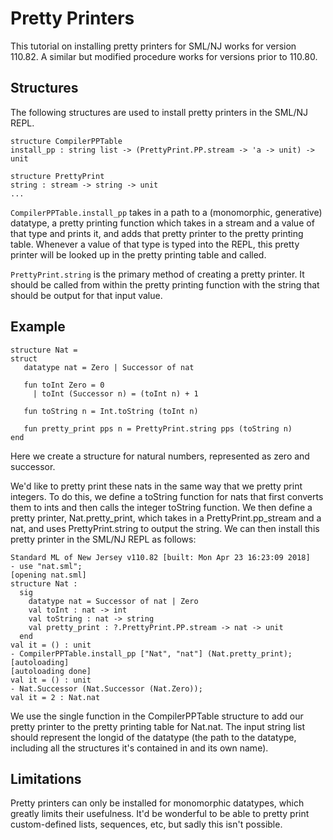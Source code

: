 # Pretty Printers 

This tutorial on installing pretty printers for SML/NJ works for version 110.82. A similar but
modified procedure works for versions prior to 110.80. 

## Structures 

The following structures are used to install pretty printers in the SML/NJ REPL. 

```
structure CompilerPPTable
install_pp : string list -> (PrettyPrint.PP.stream -> 'a -> unit) -> unit

structure PrettyPrint
string : stream -> string -> unit
...
```

`CompilerPPTable.install_pp` takes in a path to a (monomorphic, generative) datatype, a pretty printing function which takes 
in a stream and a value of that type and prints it, and adds that pretty printer to the pretty printing table. 
Whenever a value of that type is typed into the REPL, this pretty printer will be looked up in the pretty printing table 
and called.

`PrettyPrint.string` is the primary method of creating a pretty printer. It should be called from within the 
pretty printing function with the string that should be output for that input value. 

## Example 

```
structure Nat = 
struct
   datatype nat = Zero | Successor of nat 

   fun toInt Zero = 0
     | toInt (Successor n) = (toInt n) + 1

   fun toString n = Int.toString (toInt n)

   fun pretty_print pps n = PrettyPrint.string pps (toString n)
end
```

Here we create a structure for natural numbers, represented as zero and successor. 

We'd like to pretty print these nats in the same way that we pretty print integers. To do this, we define a toString 
function for nats that first converts them to ints and then calls the integer toString function. We then define 
a pretty printer, Nat.pretty_print, which takes in a PrettyPrint.pp_stream and a nat, and uses PrettyPrint.string 
to output the string. We can then install this pretty printer in the SML/NJ REPL as follows:

```
Standard ML of New Jersey v110.82 [built: Mon Apr 23 16:23:09 2018]
- use "nat.sml";
[opening nat.sml]
structure Nat :
  sig
    datatype nat = Successor of nat | Zero
    val toInt : nat -> int
    val toString : nat -> string
    val pretty_print : ?.PrettyPrint.PP.stream -> nat -> unit
  end
val it = () : unit
- CompilerPPTable.install_pp ["Nat", "nat"] (Nat.pretty_print);
[autoloading]
[autoloading done]
val it = () : unit
- Nat.Successor (Nat.Successor (Nat.Zero));
val it = 2 : Nat.nat
```
We use the single function in the CompilerPPTable structure to add our pretty printer to the pretty printing table
for Nat.nat. The input string list should represent the longid of the datatype (the path to the datatype, including
all the structures it's contained in and its own name).

## Limitations

Pretty printers can only be installed for monomorphic datatypes, which greatly limits their usefulness. It'd be 
wonderful to be able to pretty print custom-defined lists, sequences, etc, but sadly this isn't possible.

